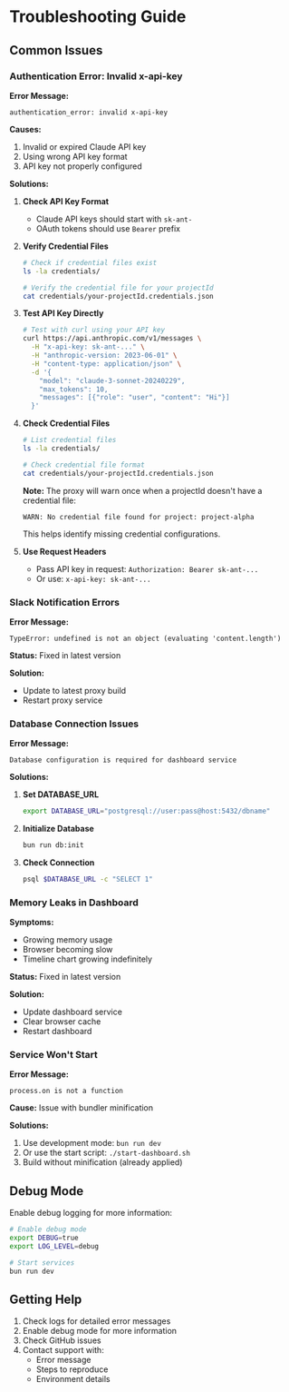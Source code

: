 # Troubleshooting Guide

## Common Issues

### Authentication Error: Invalid x-api-key

**Error Message:**

```
authentication_error: invalid x-api-key
```

**Causes:**

1. Invalid or expired Claude API key
2. Using wrong API key format
3. API key not properly configured

**Solutions:**

1. **Check API Key Format**
   - Claude API keys should start with `sk-ant-`
   - OAuth tokens should use `Bearer` prefix

2. **Verify Credential Files**

   ```bash
   # Check if credential files exist
   ls -la credentials/

   # Verify the credential file for your projectId
   cat credentials/your-projectId.credentials.json
   ```

3. **Test API Key Directly**

   ```bash
   # Test with curl using your API key
   curl https://api.anthropic.com/v1/messages \
     -H "x-api-key: sk-ant-..." \
     -H "anthropic-version: 2023-06-01" \
     -H "content-type: application/json" \
     -d '{
       "model": "claude-3-sonnet-20240229",
       "max_tokens": 10,
       "messages": [{"role": "user", "content": "Hi"}]
     }'
   ```

4. **Check Credential Files**

   ```bash
   # List credential files
   ls -la credentials/

   # Check credential file format
   cat credentials/your-projectId.credentials.json
   ```

   **Note:** The proxy will warn once when a projectId doesn't have a credential file:

   ```
   WARN: No credential file found for project: project-alpha
   ```

   This helps identify missing credential configurations.

5. **Use Request Headers**
   - Pass API key in request: `Authorization: Bearer sk-ant-...`
   - Or use: `x-api-key: sk-ant-...`

### Slack Notification Errors

**Error Message:**

```
TypeError: undefined is not an object (evaluating 'content.length')
```

**Status:** Fixed in latest version

**Solution:**

- Update to latest proxy build
- Restart proxy service

### Database Connection Issues

**Error Message:**

```
Database configuration is required for dashboard service
```

**Solutions:**

1. **Set DATABASE_URL**

   ```bash
   export DATABASE_URL="postgresql://user:pass@host:5432/dbname"
   ```

2. **Initialize Database**

   ```bash
   bun run db:init
   ```

3. **Check Connection**
   ```bash
   psql $DATABASE_URL -c "SELECT 1"
   ```

### Memory Leaks in Dashboard

**Symptoms:**

- Growing memory usage
- Browser becoming slow
- Timeline chart growing indefinitely

**Status:** Fixed in latest version

**Solution:**

- Update dashboard service
- Clear browser cache
- Restart dashboard

### Service Won't Start

**Error Message:**

```
process.on is not a function
```

**Cause:** Issue with bundler minification

**Solutions:**

1. Use development mode: `bun run dev`
2. Or use the start script: `./start-dashboard.sh`
3. Build without minification (already applied)

## Debug Mode

Enable debug logging for more information:

```bash
# Enable debug mode
export DEBUG=true
export LOG_LEVEL=debug

# Start services
bun run dev
```

## Getting Help

1. Check logs for detailed error messages
2. Enable debug mode for more information
3. Check GitHub issues
4. Contact support with:
   - Error message
   - Steps to reproduce
   - Environment details
